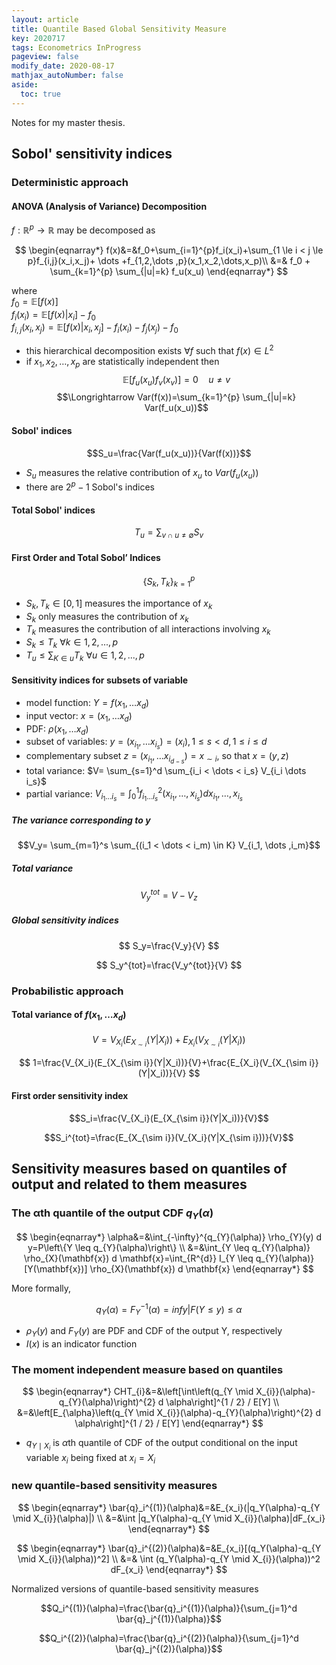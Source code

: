 ```yaml
---
layout: article
title: Quantile Based Global Sensitivity Measure
key: 2020717
tags: Econometrics InProgress
pageview: false
modify_date: 2020-08-17
mathjax_autoNumber: false
aside:
  toc: true
---
```


Notes for my master thesis.

<!--more-->

## Sobol' sensitivity indices

### Deterministic approach

#### ANOVA (Analysis of Variance) Decomposition

$f: \mathbb{R}^p \rightarrow \mathbb{R}$ may be decomposed as 

$$
\begin{eqnarray*}
f(x)&=&f_0+\sum_{i=1}^{p}f_i(x_i)+\sum_{1 \le i < j \le p}f_{i,j}(x_i,x_j)+ \dots +f_{1,2,\dots ,p}(x_1,x_2,\dots,x_p)\\
&=& f_0 +  \sum_{k=1}^{p} \sum_{|u|=k} f_u(x_u)
\end{eqnarray*}
$$   

where   
$f_0=\mathbb{E}[f(x)]$   
$f_i(x_i)=\mathbb{E}[f(x)|x_i]-f_0$   
$f_{i,j}(x_i,x_j)=\mathbb{E}[f(x)|x_i,x_j]-f_i(x_i)-f_j(x_j)-f_0$   

- this hierarchical decomposition exists $\forall f$ such that $f (x) \in L^2$   
- if $x_1,x_2,\dots,x_p$ are statistically independent then    
$$\mathbb{E}[f_u(x_u)f_v(x_v)]=0 \quad u \ne v$$
$$\Longrightarrow Var(f(x))=\sum_{k=1}^{p} \sum_{|u|=k} Var(f_u(x_u))$$

#### Sobol' indices   

$$S_u=\frac{Var(f_u(x_u))}{Var(f(x))}$$

- $S_u$ measures the relative contribution of $x_u$ to $Var(f_u(x_u))$
- there are $2^p-1$ Sobol's indices

#### Total Sobol' indices  

$$T_u=\sum_{v \cap u \ne \emptyset} S_v$$

#### First Order and Total Sobol’ Indices

$$\{S_k, T_k \}_{k=1}^p$$

- $S_k, T_k \in [0,1]$ measures the importance of $x_k$
- $S_k$ only measures the contribution of $x_k$
- $T_k$ measures the contribution of all interactions involving $x_k$
- $S_k \le T_k\ \forall k \in {1,2,...,p}$
- $T_u \le \sum_{K \in u} T_k\ \forall u \in {1,2,...,p}$

#### Sensitivity indices for subsets of variable

- model function: $Y=f(x_1, \dots x_d)$
- input vector: $x=(x_1, \dots x_d)$
- PDF: $\rho(x_1, \dots x_d)$
- subset of variables: $y=(x_{i_1}, \dots x_{i_s})=(x_i), 1 \le s< d, 1 \le i \le d$
- complementary subset $z=(x_{i_1}, \dots x_{i_{d-s}})=x_{\sim i}$, so that $x=(y,z)$
- total variance: $V= \sum_{s=1}^d \sum_{i_i < \dots < i_s} V_{i_i \dots i_s}$
- partial variance: $V_{i_{1} \ldots i_{s}}=\int_{0}^{1} f_{i_{1} \ldots i_{s}}^{2}\left(x_{i_{1}}, \ldots, x_{i_{s}}\right) d x_{i_{1}}, \ldots, x_{i_{s}}$

##### The variance corresponding to $y$

$$V_y= \sum_{m=1}^s \sum_{(i_1 < \dots < i_m) \in K} V_{i_1, \dots ,i_m}$$

##### Total variance

$$
V_y^{tot}=V-V_z
$$

##### Global sensitivity indices 

$$
S_y=\frac{V_y}{V}
$$   

$$
S_y^{tot}=\frac{V_y^{tot}}{V}
$$

### Probabilistic approach

#### Total variance of $f(x_1, \dots x_d)$   

$$
V=V_{X_i}(E_{X_{\sim i}}(Y|X_i))+E_{X_i}(V_{X_{\sim i}}(Y|X_i)) 
$$

$$
1=\frac{V_{X_i}(E_{X_{\sim i}}(Y|X_i))}{V}+\frac{E_{X_i}(V_{X_{\sim i}}(Y|X_i))}{V}
$$

#### First order sensitivity index

$$S_i=\frac{V_{X_i}(E_{X_{\sim i}}(Y|X_i))}{V}$$

$$S_i^{tot}=\frac{E_{X_{\sim i}}(V_{X_i}(Y|X_{\sim i}))}{V}$$

## Sensitivity measures based on quantiles of output and related to them measures

### The αth quantile of the output CDF $q_Y(\alpha)$   

$$
\begin{eqnarray*}
\alpha&=&\int_{-\infty}^{q_{Y}(\alpha)} \rho_{Y}(y) d y=P\left\{Y \leq q_{Y}(\alpha)\right\} \\
&=&\int_{Y \leq q_{Y}(\alpha)} \rho_{X}(\mathbf{x}) d \mathbf{x}=\int_{R^{d}} I_{Y \leq q_{Y}(\alpha)}[Y(\mathbf{x})] \rho_{X}(\mathbf{x}) d \mathbf{x}
\end{eqnarray*}
$$

More formally,   

$$q_Y(\alpha)=F_Y^{-1}(\alpha)=inf{y|F(Y \le y) \le \alpha}$$

- $\rho_{Y}(y)$ and $F_Y(y)$ are PDF and CDF of the output Y, respectively 
- $I(x)$ is an indicator function

### The moment independent measure based on quantiles

$$
\begin{eqnarray*}
CHT_{i}&=&\left[\int\left(q_{Y \mid X_{i}}(\alpha)-q_{Y}(\alpha)\right)^{2} d \alpha\right]^{1 / 2} / E[Y] \\
&=&\left[E_{\alpha}\left(q_{Y \mid X_{i}}(\alpha)-q_{Y}(\alpha)\right)^{2} d \alpha\right]^{1 / 2} / E[Y]
\end{eqnarray*}
$$

- $q_{Y \mid X_i}$ is $\alpha$th quantile of CDF of the output conditional on the input variable $x_i$ being fixed at $x_i=X_i$

### new quantile-based sensitivity measures

$$
\begin{eqnarray*}
\bar{q}_i^{(1)}(\alpha)&=&E_{x_i}(|q_Y(\alpha)-q_{Y \mid X_{i}}(\alpha)|) \\
&=&\int |q_Y(\alpha)-q_{Y \mid X_{i}}(\alpha)|dF_{x_i}
\end{eqnarray*}
$$

$$
\begin{eqnarray*}
\bar{q}_i^{(2)}(\alpha)&=&E_{x_i}[(q_Y(\alpha)-q_{Y \mid X_{i}}(\alpha))^2] \\
&=& \int (q_Y(\alpha)-q_{Y \mid X_{i}}(\alpha))^2 dF_{x_i}
\end{eqnarray*}
$$

Normalized versions of quantile-based sensitivity measures

$$Q_i^{(1)}(\alpha)=\frac{\bar{q}_i^{(1)}(\alpha)}{\sum_{j=1}^d \bar{q}_j^{(1)}(\alpha)}$$   

$$Q_i^{(2)}(\alpha)=\frac{\bar{q}_i^{(2)}(\alpha)}{\sum_{j=1}^d \bar{q}_j^{(2)}(\alpha)}$$
